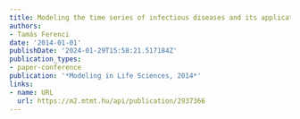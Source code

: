 ```yaml
---
title: Modeling the time series of infectious diseases and its applications
authors:
- Tamás Ferenci
date: '2014-01-01'
publishDate: '2024-01-29T15:58:21.517184Z'
publication_types:
- paper-conference
publication: '*Modeling in Life Sciences, 2014*'
links:
- name: URL
  url: https://m2.mtmt.hu/api/publication/2937366
---
```

